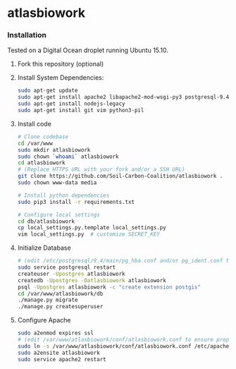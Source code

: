 # atlasbiowork

### Installation

Tested on a Digital Ocean droplet running Ubuntu 15.10.

1. Fork this repository (optional)

2. Install System Dependencies:
    ```bash
    sudo apt-get update
    sudo apt-get install apache2 libapache2-mod-wsgi-py3 postgresql-9.4-postgis-2.1 python3-pip python3-psycopg2
    sudo apt-get install nodejs-legacy
    sudo apt-get install git vim python3-pil
    ```

3. Install code
    ```bash
    # Clone codebase
    cd /var/www
    sudo mkdir atlasbiowork
    sudo chown `whoami` atlasbiowork
    cd atlasbiowork
    # (Replace HTTPS URL with your fork and/or a SSH URL)
    git clone https://github.com/Soil-Carbon-Coalition/atlasbiowork .
    sudo chown www-data media
    
    # Install python dependencies
    sudo pip3 install -r requirements.txt

    # Configure local settings
    cd db/atlasbiowork
    cp local_settings.py.template local_settings.py
    vim local_settings.py  # customize SECRET_KEY
    ```

4. Initialize Database
    ```bash
    # (edit /etc/postgresql/9.4/main/pg_hba.conf and/or pg_ident.conf to set permissions)
    sudo service postgresql restart
    createuser -Upostgres atlasbiowork
    createdb -Upostgres -Oatlasbiowork atlasbiowork
    psql -Upostgres atlasbiowork -c "create extension postgis"
    cd /var/www/atlasbiowork/db
    ./manage.py migrate
    ./manage.py createsuperuser
    ```

5. Configure Apache
    ```bash
    sudo a2enmod expires ssl
    # (edit /var/www/atlasbiowork/conf/atlasbiowork.conf to ensure proper path to SSL certificate file)
    sudo ln -s /var/www/atlasbiowork/conf/atlasbiowork.conf /etc/apache2/sites-available/
    sudo a2ensite atlasbiowork
    sudo service apache2 restart
    ```
